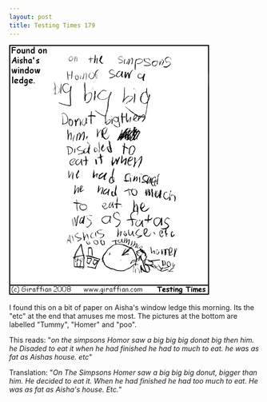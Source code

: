 ```yaml
---
layout: post
title: Testing Times 179
---
```

<img src="/images/tt0179.png">

I found this on a bit of paper on Aisha's window ledge this morning. Its the "etc" at the end that amuses me most. The pictures at the bottom are labelled "Tummy", "Homer" and "poo".

This reads: "<em>on the simpsons Homor saw a big big big donat big then him. he Disaded to eat it when he had finished he had to much to eat. he was as fat as Aishas house. etc</em>"


Translation: "<em>On The Simpsons Homer saw a big big big donut, bigger than him. He decided to eat it. When he had finished he had too much to eat. He was as fat as Aisha's house. Etc.</em>"